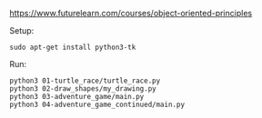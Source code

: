 https://www.futurelearn.com/courses/object-oriented-principles

Setup:

    sudo apt-get install python3-tk

Run:

    python3 01-turtle_race/turtle_race.py
    python3 02-draw_shapes/my_drawing.py
    python3 03-adventure_game/main.py
    python3 04-adventure_game_continued/main.py
